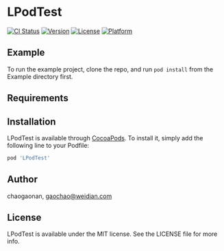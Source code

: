 # LPodTest

[![CI Status](http://img.shields.io/travis/chaogaonan/LPodTest.svg?style=flat)](https://travis-ci.org/chaogaonan/LPodTest)
[![Version](https://img.shields.io/cocoapods/v/LPodTest.svg?style=flat)](http://cocoapods.org/pods/LPodTest)
[![License](https://img.shields.io/cocoapods/l/LPodTest.svg?style=flat)](http://cocoapods.org/pods/LPodTest)
[![Platform](https://img.shields.io/cocoapods/p/LPodTest.svg?style=flat)](http://cocoapods.org/pods/LPodTest)

## Example

To run the example project, clone the repo, and run `pod install` from the Example directory first.

## Requirements

## Installation

LPodTest is available through [CocoaPods](http://cocoapods.org). To install
it, simply add the following line to your Podfile:

```ruby
pod 'LPodTest'
```

## Author

chaogaonan, gaochao@weidian.com

## License

LPodTest is available under the MIT license. See the LICENSE file for more info.
